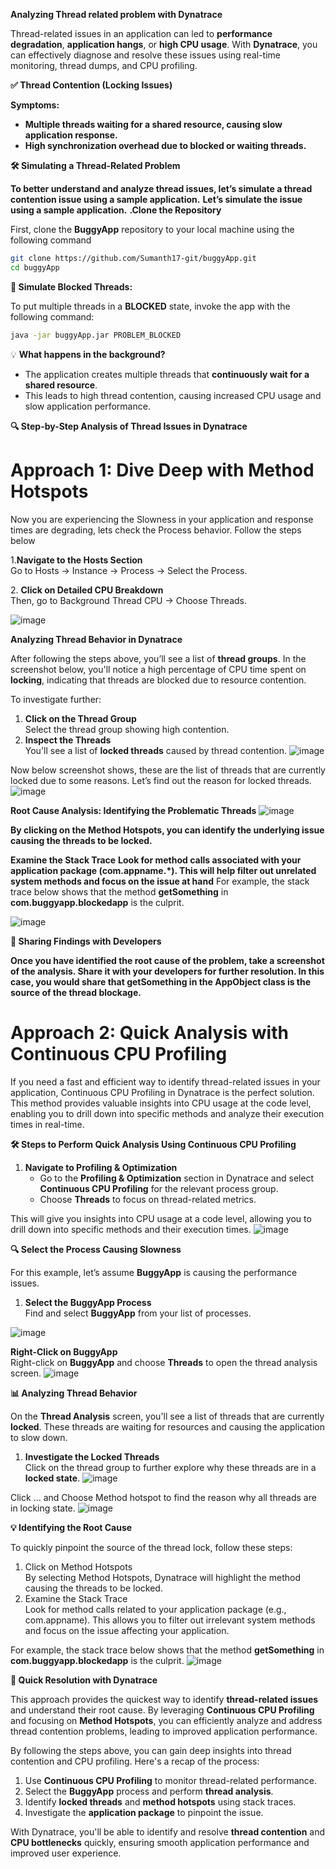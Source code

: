 **Analyzing Thread related problem with Dynatrace**

Thread-related issues in an application can led to **performance degradation**, **application hangs**, or **high CPU usage**. With **Dynatrace**, you can effectively diagnose and resolve these issues using real-time monitoring, thread dumps, and CPU profiling.

**✅ Thread Contention (Locking Issues)**

**Symptoms:**
- **Multiple threads waiting for a shared resource, causing slow application response.**
- **High synchronization overhead due to blocked or waiting threads.**

**🛠️ Simulating a Thread-Related Problem**

**To better understand and analyze thread issues, let’s simulate a thread contention issue using a sample application.**
**Let’s simulate the issue using a sample application.**
**.Clone the Repository**

First, clone the **BuggyApp** repository to your local machine using the following command
```bash
git clone https://github.com/Sumanth17-git/buggyApp.git
cd buggyApp
```

**🛑 Simulate Blocked Threads:**

To put multiple threads in a **BLOCKED** state, invoke the app with the following command:
```bash
java -jar buggyApp.jar PROBLEM_BLOCKED
```
💡 **What happens in the background?**

- The application creates multiple threads that **continuously wait for a shared resource**.
- This leads to high thread contention, causing increased CPU usage and slow application performance.

**🔍 Step-by-Step Analysis of Thread Issues in Dynatrace**

# Approach 1: Dive Deep with Method Hotspots

Now you are experiencing the Slowness in your application and response times are degrading, lets check the Process behavior. Follow the steps below

1.**Navigate to the Hosts Section**  
Go to Hosts → Instance → Process → Select the Process.

2\. **Click on Detailed CPU Breakdown**  
Then, go to Background Thread CPU → Choose Threads.

![image](https://github.com/user-attachments/assets/637c0753-0166-4342-ac9f-ad6999f0c137)


**Analyzing Thread Behavior in Dynatrace**

After following the steps above, you’ll see a list of **thread groups**. In the screenshot below, you'll notice a high percentage of CPU time spent on **locking**, indicating that threads are blocked due to resource contention.

To investigate further:

1. **Click on the Thread Group**  
    Select the thread group showing high contention.
2. **Inspect the Threads**  
    You'll see a list of **locked threads** caused by thread contention.
![image](https://github.com/user-attachments/assets/a0f9e9ea-4ed1-4cfa-b2d5-f6f9fb48716c)

Now below screenshot shows, these are the list of threads that are currently locked due to some reasons. Let’s find out the reason for locked threads.
![image](https://github.com/user-attachments/assets/e2eb7d7f-1935-4fa7-a1c0-9663a33ba541)

**Root Cause Analysis: Identifying the Problematic Threads**
![image](https://github.com/user-attachments/assets/2cd61a2c-1386-42fb-babe-6604505fd0c3)

**By clicking on the Method Hotspots, you can identify the underlying issue causing the threads to be locked.**


**Examine the Stack Trace**
**Look for method calls associated with your application package (com.appname.\*). This will help filter out unrelated system methods and focus on the issue at hand**
For example, the stack trace below shows that the method **getSomething** in **com.buggyapp.blockedapp** is the culprit.

![image](https://github.com/user-attachments/assets/390fa729-de04-440a-a8d7-ff3051fe8733)

**📸 Sharing Findings with Developers**

**Once you have identified the root cause of the problem, take a screenshot of the analysis. Share it with your developers for further resolution. In this case, you would share that getSomething in the AppObject class is the source of the thread blockage.**

# Approach 2: Quick Analysis with Continuous CPU Profiling

If you need a fast and efficient way to identify thread-related issues in your application, Continuous CPU Profiling in Dynatrace is the perfect solution. This method provides valuable insights into CPU usage at the code level, enabling you to drill down into specific methods and analyze their execution times in real-time.

**🛠️ Steps to Perform Quick Analysis Using Continuous CPU Profiling**

1. **Navigate to Profiling & Optimization**
    - Go to the **Profiling & Optimization** section in Dynatrace and select **Continuous CPU Profiling** for the relevant process group.
    - Choose **Threads** to focus on thread-related metrics.

This will give you insights into CPU usage at a code level, allowing you to drill down into specific methods and their execution times.
![image](https://github.com/user-attachments/assets/51ee43da-5d6b-4484-859a-628a556002d8)


**🔍 Select the Process Causing Slowness**

For this example, let’s assume **BuggyApp** is causing the performance issues.

1. **Select the BuggyApp Process**  
    Find and select **BuggyApp** from your list of processes.
   
![image](https://github.com/user-attachments/assets/03d3a4be-cc0d-46be-a754-a3611c6b8376)

**Right-Click on BuggyApp**  
Right-click on **BuggyApp** and choose **Threads** to open the thread analysis screen.
![image](https://github.com/user-attachments/assets/4f3bd5fa-9c66-4a17-8474-58c5297ea93f)

**📊 Analyzing Thread Behavior**

On the **Thread Analysis** screen, you'll see a list of threads that are currently **locked**. These threads are waiting for resources and causing the application to slow down.


1. **Investigate the Locked Threads**  
    Click on the thread group to further explore why these threads are in a **locked state**.
![image](https://github.com/user-attachments/assets/9f856fa8-33d1-4ddc-80df-f9f98105e557)

Click … and Choose Method hotspot to find the reason why all threads are in locking state.
![image](https://github.com/user-attachments/assets/aadb4758-f224-438d-b210-3667464fc9b8)


**💡 Identifying the Root Cause**

To quickly pinpoint the source of the thread lock, follow these steps:

1. Click on Method Hotspots  
    By selecting Method Hotspots, Dynatrace will highlight the method causing the threads to be locked.
2. Examine the Stack Trace  
    Look for method calls related to your application package (e.g., com.appname). This allows you to filter out irrelevant system methods and focus on the issue affecting your application.

For example, the stack trace below shows that the method **getSomething** in **com.buggyapp.blockedapp** is the culprit.
![image](https://github.com/user-attachments/assets/7e40b150-9888-4a9f-bb38-f8603c10387d)


**🚀 Quick Resolution with Dynatrace**

This approach provides the quickest way to identify **thread-related issues** and understand their root cause. By leveraging **Continuous CPU Profiling** and focusing on **Method Hotspots**, you can efficiently analyze and address thread contention problems, leading to improved application performance.

By following the steps above, you can gain deep insights into thread contention and CPU profiling. Here's a recap of the process:

1. Use **Continuous CPU Profiling** to monitor thread-related performance.
2. Select the **BuggyApp** process and perform **thread analysis**.
3. Identify **locked threads** and **method hotspots** using stack traces.
4. Investigate the **application package** to pinpoint the issue.

With Dynatrace, you'll be able to identify and resolve **thread contention** and **CPU bottlenecks** quickly, ensuring smooth application performance and improved user experience.

